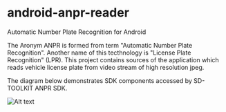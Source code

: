# android-anpr-reader
Automatic Number Plate Recognition for Android

The Aronym ANPR is formed from term "Automatic Number Plate Recognition". Another name of this tecthnology is "License Plate Recognition" (LPR). 
This project contains sources of the application which reads vehicle license plate from video stream of high resolution jpeg.

The diagram below demonstrates SDK components accessed by SD-TOOLKIT ANPR SDK.

![Alt text](http://www.sd-toolkit.com/images/AnprSchema01_600x.png?raw=true "Diagram")
